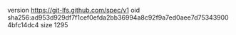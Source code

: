 version https://git-lfs.github.com/spec/v1
oid sha256:ad953d929df7f1cef0efda2bb36994a8c92f9a7ed0aee7d753439004bfc14dc4
size 1295
